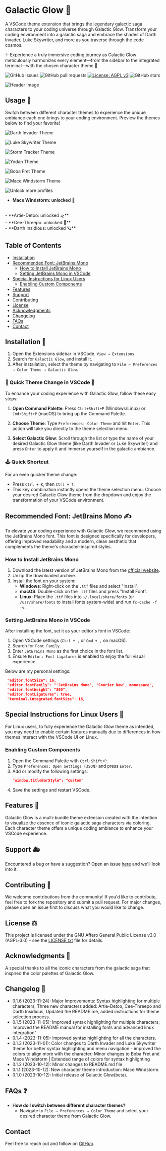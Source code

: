 # Galactic Glow 🌌

A VSCode theme extension that brings the legendary galactic saga characters to your coding universe through Galactic Glow. Transform your coding environment into a galactic saga and embrace the shades of Darth Invader, Luke Skywriter, and more as you traverse through the code cosmos.

✨ Experience a truly immersive coding journey as Galactic Glow meticulously harmonizes every element—from the sidebar to the integrated terminal—with the chosen character theme.🚀

![GitHub issues](https://img.shields.io/github/issues/EntropyQuality/galactic-glow)
![GitHub pull requests](https://img.shields.io/github/issues-pr/EntropyQuality/galactic-glow)
[![License: AGPL v3](https://img.shields.io/badge/License-AGPL%20v3-blue.svg)](https://www.gnu.org/licenses/agpl-3.0)
![GitHub stars](https://img.shields.io/github/stars/EntropyQuality/galactic-glow?style=social)

![Header Image](./artworks/header.png)

## Usage 🚀

Switch between different character themes to experience the unique ambiance each one brings to your coding environment. Preview the themes below to find your favorite!

![Darth Invader Theme](./artworks/darthInvader.png)

![Luke Skywriter Theme](./artworks/lukeSkywriter.png)

![Storm Tracker Theme](./artworks/stormTracker.png)

![Yodan Theme](./artworks/Yodan.png)

![Boba Fret Theme](./artworks/bobaFret.png)

![Mace Windstorm Theme](./artworks/maceWindstorm.png)

![Unlock more profiles](./artworks/moreProfiles.png)

- **Mace Windstorm: unlocked** 🌠
<br>
- **Artie-Detoo: unlocked 🛸**
<br>
- **Cee-Threepo: unlocked 🤖** 
<br>
- **Darth Insidious: unlocked 🪐** 
<br>

## Table of Contents

- [Installation](#installation)
- [Recommended Font: JetBrains Mono](#recommended-font-jetbrains-mono)
  - [How to Install JetBrains Mono](#how-to-install-jetbrains-mono)
  - [Setting JetBrains Mono in VSCode](#setting-jetbrains-mono-in-vscode)
- [Special Instructions for Linux Users](#special-instructions-for-linux-users)
  - [Enabling Custom Components](#enabling-custom-components)
- [Features](#features)
- [Support](#support)
- [Contributing](#contributing)
- [License](#license)
- [Acknowledgments](#acknowledgments)
- [Changelog](#changelog)
- [FAQs](#faqs)
- [Contact](#contact)

## Installation 💾

1. Open the Extensions sidebar in VSCode. `View → Extensions`.
2. Search for `Galactic Glow`, and install it.
3. After installation, select the theme by navigating to `File → Preferences → Color Theme → Galactic Glow`.


### 🌌 Quick Theme Change in VSCode 🎹

To enhance your coding experience with Galactic Glow, follow these easy steps:

1. **Open Command Palette**: Press `Ctrl+Shift+P` (Windows/Linux) or `Cmd+Shift+P` (macOS) to bring up the Command Palette.

2. **Choose Theme**: Type `Preferences: Color Theme` and hit `Enter`. This action will take you directly to the theme selection menu.

3. **Select Galactic Glow**: Scroll through the list or type the name of your desired Galactic Glow theme (like Darth Invader or Luke Skywriter) and press `Enter` to apply it and immerse yourself in the galactic ambiance.

### 🕹️ Quick Shortcut

For an even quicker theme change:
- Press `Ctrl + K`, then `Ctrl + T`. 
- This key combination instantly opens the theme selection menu. Choose your desired Galactic Glow theme from the dropdown and enjoy the transformation of your VSCode environment.


## Recommended Font: JetBrains Mono ✍️

To elevate your coding experience with Galactic Glow, we recommend using the JetBrains Mono font. This font is designed specifically for developers, offering improved readability and a modern, clean aesthetic that complements the theme's character-inspired styles.

### How to Install JetBrains Mono

1. Download the latest version of JetBrains Mono from the [official website](https://www.jetbrains.com/lp/mono/).
2. Unzip the downloaded archive.
3. Install the font on your system:
   - **Windows**: Right-click on the `.ttf` files and select "Install".
   - **macOS**: Double-click on the `.ttf` files and press "Install Font".
   - **Linux**: Place the `.ttf` files into `~/.local/share/fonts` (or `/usr/share/fonts` to install fonts system-wide) and run `fc-cache -f -v`.

### Setting JetBrains Mono in VSCode

After installing the font, set it as your editor's font in VSCode:

1. Open VSCode settings (`Ctrl + ,` or `Cmd + ,` on macOS).
2. Search for `Font Family`.
3. Enter `JetBrains Mono` as the first choice in the font list.
4. Ensure `Editor: Font Ligatures` is enabled to enjoy the full visual experience.

Below are my personal settings:
   ```json
    "editor.fontSize": 16,
    "editor.fontFamily": "'JetBrains Mono', 'Courier New', monospace",
    "editor.fontWeight": "800", 
    "editor.fontLigatures": true,
    "terminal.integrated.fontSize": 16,
   ```


## Special Instructions for Linux Users 🐧

For Linux users, to fully experience the Galactic Glow theme as intended, you may need to enable certain features manually due to differences in how themes interact with the VSCode UI on Linux.

### Enabling Custom Components

1. Open the Command Palette with `Ctrl+Shift+P`.
2. Type `Preferences: Open Settings (JSON)` and press `Enter`.
3. Add or modify the following settings:
   ```json
   "window.titleBarStyle": "custom"
   ```
4. Save the settings and restart VSCode.


## Features 🌟

Galactic Glow is a multi-bundle theme extension created with the intention to visualize the essence of iconic galactic saga characters via coloring. Each character theme offers a unique coding ambiance to enhance your VSCode experience.


## Support 🚑

Encountered a bug or have a suggestion? Open an issue [here](https://github.com/EntropyQuality/galactic-glow/issues) and we'll look into it.

## Contributing 🤝

We welcome contributions from the community! If you'd like to contribute, feel free to fork the repository and submit a pull request. For major changes, please open an issue first to discuss what you would like to change.

## License ⚖️

This project is licensed under the GNU Affero General Public License v3.0 (AGPL-3.0) - see the [LICENSE.txt](LICENSE.txt) file for details. 

## Acknowledgments 👏

A special thanks to all the iconic characters from the galactic saga that inspired the color palettes of Galactic Glow.

## Changelog 📅

- 0.1.6 (2023-11-24): Major Improvements: Syntax highlighting for multiple characters, Three new characters added: Artie-Detoo, Cee-Threepo and Darth Insidious, Updated the README.me, added instructions for theme selection process.
- 0.1.5 (2023-11-05): Improved syntax highlighting for multiple characters; Improved the README manual for installing fonts and advanced linux integration"
- 0.1.4 (2023-11-05): Improved syntax highlighting for all the characters.
- 0.1.3 (2023-11-01): Color changes to Darth Invader and Luke Skywriter theme for better syntax highlighting and menu navigation - improved the colors to align more with the character; Minor changes to Boba Fret and Mace Windstorm | Extended range of colors for syntax highlighting
- 0.1.2 (2023-10-12): Minor changes to README.md file
- 0.1.1 (2023-10-12): New character theme introduction: Mace Windstorm.
- 0.1.0 (2023-10-12): Initial release of Galactic Glow(beta).

## FAQs ❓

- **How do I switch between different character themes?**
  - Navigate to `File → Preferences → Color Theme` and select your desired character theme from Galactic Glow.

## Contact

Feel free to reach out and follow on [GitHub](https://github.com/EntropyQuality).

